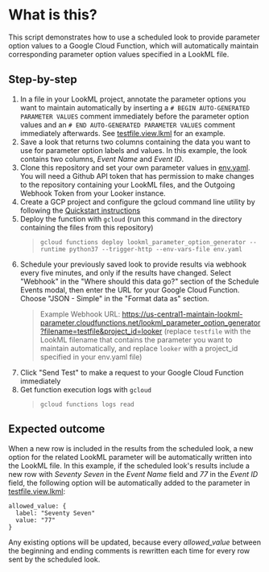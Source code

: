 # What is this?
This script demonstrates how to use a scheduled look to provide parameter option values to a Google Cloud Function, which will automatically maintain corresponding parameter option values specified in a LookML file.

## Step-by-step
1. In a file in your LookML project, annotate the parameter options you want to maintain automatically by inserting a `# BEGIN AUTO-GENERATED PARAMETER VALUES` comment immediately before the parameter option values and an `# END AUTO-GENERATED PARAMETER VALUES` comment immediately afterwards. See [testfile.view.lkml](testfile.view.lkml) for an example.
2. Save a look that returns two columns containing the data you want to use for parameter option labels and values. In this example, the look contains two columns, _Event Name_ and _Event ID_. 
3. Clone this repository and set your own parameter values in [env.yaml](env.yaml). You will need a Github API token that has permission to make changes to the repository containing your LookML files, and the Outgoing Webhook Token from your Looker instance.
4. Create a GCP project and configure the gcloud command line utility by following the [Quickstart instructions](https://cloud.google.com/functions/docs/quickstart) 
5. Deploy the function with `gcloud` (run this command in the directory containing the files from this repository)
    > `gcloud functions deploy lookml_parameter_option_generator --runtime python37 --trigger-http --env-vars-file env.yaml`
6. Schedule your previously saved look to provide results via webhook every five minutes, and only if the results have changed. Select "Webhook" in the "Where should this data go?" section of the Schedule Events modal, then enter the URL for your Google Cloud Function. Choose "JSON - Simple" in the "Format data as" section.
    > Example Webhook URL: https://us-central1-maintain-lookml-parameter.cloudfunctions.net/lookml_parameter_option_generator?filename=testfile&project_id=looker (replace `testfile` with the LookML filename that contains the parameter you want to maintain automatically, and replace `looker` with a project_id specified in your env.yaml file)
7. Click "Send Test" to make a request to your Google Cloud Function immediately
8. Get function execution logs with `gcloud`
    > `gcloud functions logs read`

## Expected outcome
When a new row is included in the results from the scheduled look, a new option for the related LookML parameter will be automatically written into the LookML file. In this example, if the scheduled look's results include a new row with _Seventy Seven_ in the _Event Name_ field and _77_ in the _Event ID_ field, the following option will be automatically added to the parameter in [testfile.view.lkml](testfile.view.lkml):
```
allowed_value: {
  label: "Seventy Seven"
  value: "77"
}
```
Any existing options will be updated, because every *allowed_value* between the beginning and ending comments is rewritten each time for every row sent by the scheduled look.
